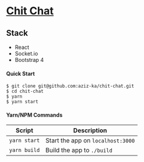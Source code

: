 # [Chit Chat](https://internal-eyes.surge.sh)


## Stack

- React
- Socket.io
- Bootstrap 4


#### Quick Start

```shell
$ git clone git@github.com:aziz-ka/chit-chat.git
$ cd chit-chat
$ yarn
$ yarn start
```


#### Yarn/NPM Commands

|Script|Description|
|---|---|
|`yarn start`|Start the app on `localhost:3000`|
|`yarn build`|Build the app to `./build`|
